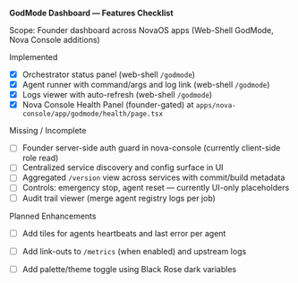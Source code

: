 **GodMode Dashboard — Features Checklist**

Scope: Founder dashboard across NovaOS apps (Web-Shell GodMode, Nova Console additions)

Implemented

- [x] Orchestrator status panel (web-shell `/godmode`)
- [x] Agent runner with command/args and log link (web-shell `/godmode`)
- [x] Logs viewer with auto-refresh (web-shell `/godmode`)
- [x] Nova Console Health Panel (founder-gated) at `apps/nova-console/app/godmode/health/page.tsx`

Missing / Incomplete

- [ ] Founder server-side auth guard in nova-console (currently client-side role read)
- [ ] Centralized service discovery and config surface in UI
- [ ] Aggregated `/version` view across services with commit/build metadata
- [ ] Controls: emergency stop, agent reset — currently UI-only placeholders
- [ ] Audit trail viewer (merge agent registry logs per job)

Planned Enhancements

- [ ] Add tiles for agents heartbeats and last error per agent
- [ ] Add link-outs to `/metrics` (when enabled) and upstream logs
- [ ] Add palette/theme toggle using Black Rose dark variables

